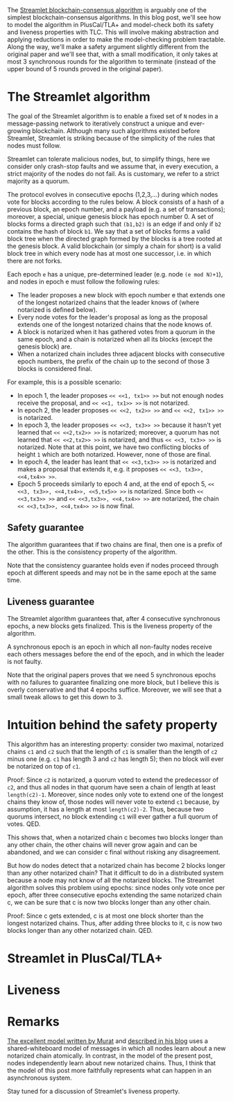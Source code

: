 The [Streamlet blockchain-consensus algorithm](https://eprint.iacr.org/2020/088.pdf) is arguably one of the simplest blockchain-consensus algorithms.
In this blog post, we'll see how to model the algorithm in PlusCal/TLA+ and model-check both its safety and liveness properties with TLC.
This will involve making abstraction and applying reductions in order to make the model-checking problem tractable.
Along the way, we'll make a safety argument slightly different from the original paper and we'll see that, with a small modification, it only takes at most 3 synchronous rounds for the algorithm to terminate (instead of the upper bound of 5 rounds proved in the original paper).

<!-- In order to get a good understanding of the algorithm, I decided to model it in TLA+ and to model-check both its safety and liveness properties with TLC. -->
<!-- In [their presentation of the Streamlet algorithm](https://eprint.iacr.org/2020/088.pdf), Chan and Shi provide convincing proofs; nevertheless left me wanting to understanding the algorithm on a more intuitive level. -->

<!-- In this post, I offer a different take on the safety of the crash-stop version of the Streamlet algorithm. -->
<!-- In doing so, I hope to help my readers to understand the algorithm more intuitively. -->
<!-- Moreover, I illustrate my reasoning with TLA+ models, including claims that can be checked with the TLC model-checker on small instances of the problem. -->

# The Streamlet algorithm

The goal of the Streamlet algorithm is to enable a fixed set of `N` nodes in a message-passing network to iteratively construct a unique and ever-growing blockchain.
Although many such algorithms existed before Streamlet, Streamlet is striking because of the simplicity of the rules that nodes must follow.

Streamlet can tolerate malicious nodes, but, to simplify things, here we consider only crash-stop faults and we assume that, in every execution, a strict majority of the nodes do not fail.
As is customary, we refer to a strict majority as a quorum.

The protocol evolves in consecutive epochs (1,2,3,...) during which nodes vote for blocks according to the rules below.
A block consists of a hash of a previous block, an epoch number, and a payload (e.g. a set of transactions); moreover, a special, unique genesis block has epoch number 0.
A set of blocks forms a directed graph such that `(b1,b2)` is an edge if and only if `b2` contains the hash of block `b1`.
We say that a set of blocks forms a valid block tree when the directed graph formed by the blocks is a tree rooted at the genesis block.
A valid blockchain (or simply a chain for short) is a valid block tree in which every node has at most one successor, i.e. in which there are not forks.

Each epoch `e` has a unique, pre-determined leader (e.g. node `(e mod N)+1`), and nodes in epoch e must follow the following rules:
- The leader proposes a new block with epoch number e that extends one of the longest notarized chains that the leader knows of (where notarized is defined below).
- Every node votes for the leader's proposal as long as the proposal extends one of the longest notarized chains that the node knows of.
- A block is notarized when it has gathered votes from a quorum in the same epoch, and a chain is notarized when all its blocks (except the genesis block) are.
- When a notarized chain includes three adjacent blocks with consecutive epoch numbers, the prefix of the chain up to the second of those 3 blocks is considered final.

For example, this is a possible scenario:
* In epoch 1, the leader proposes `<< <<1, tx1>> >>` but not enough nodes receive the proposal, and `<< <<1, tx1>> >>` is not notarized.
* In epoch 2, the leader proposes `<< <<2, tx2>> >>` and `<< <<2, tx1>> >>` is notarized.
* In epoch 3, the leader proposes `<< <<3, tx3>> >>` because it hasn't yet learned that `<< <<2,tx2>> >>` is notarized; moreover, a quorum has not learned that `<< <<2,tx2>> >>` is notarized, and thus `<< <<3, tx3>> >>` is notarized.
  Note that at this point, we have two conflicting blocks of height `1` which are both notarized. However, none of those are final.
* In epoch 4, the leader has leant that `<< <<3,tx3>> >>` is notarized and makes a proposal that extends it, e.g. it proposes `<< <<3, tx3>>, <<4,tx4>> >>`.
* Epoch 5 proceeds similarly to epoch 4 and, at the end of epoch 5, `<< <<3, tx3>>, <<4,tx4>>, <<5,tx5>> >>` is notarized. Since both `<< <<3,tx3>> >>` and `<< <<3,tx3>>, <<4,tx4>> >>` are notarized, the chain `<< <<3,tx3>>, <<4,tx4>> >>` is now final.

## Safety guarantee

The algorithm guarantees that if two chains are final, then one is a prefix of the other.
This is the consistency property of the algorithm.

Note that the consistency guarantee holds even if nodes proceed through epoch at different speeds and may not be in the same epoch at the same time.

## Liveness guarantee

The Streamlet algorithm guarantees that, after 4 consecutive synchronous epochs, a new blocks gets finalized.
This is the liveness property of the algorithm.

A synchronous epoch is an epoch in which all non-faulty nodes receive each others messages before the end of the epoch, and in which the leader is not faulty.

Note that the original papers proves that we need 5 synchronous epochs with no failures to guarantee finalizing one more block, but I believe this is overly conservative and that 4 epochs suffice. Moreover, we will see that a small tweak allows to get this down to 3.

# Intuition behind the safety property

This algorithm has an interesting property: consider two maximal, notarized chains `c1` and `c2` such that the length of `c1` is smaller than the length of `c2` minus one (e.g. `c1` has length 3 and `c2` has length 5); then no block will ever be notarized on top of `c1`.

Proof:
Since `c2` is notarized, a quorum voted to extend the predecessor of `c2`, and thus all nodes in that quorum have seen a chain of length at least `length(c2)-1`.
Moreover, since nodes only vote to extend one of the longest chains they know of, those nodes will never vote to extend `c1` because, by assumption, it has a length at most `length(c2)-2`.
Thus, because two quorums intersect, no block extending `c1` will ever gather a full quorum of votes.
QED.

This shows that, when a notarized chain c becomes two blocks longer than any other chain, the other chains will never grow again and can be abandoned, and we can consider c final without risking any disagreement.

But how do nodes detect that a notarized chain has become 2 blocks longer than any other notarized chain? That it difficult to do in a distributed system because a node may not know of all the notarized blocks.
The Streamlet algorithm solves this problem using epochs: since nodes only vote once per epoch, after three consecutive epochs extending the same notarized chain c, we can be sure that c is now two blocks longer than any other chain.

Proof:
Since c gets extended, c is at most one block shorter than the longest notarized chains.
Thus, after adding three blocks to it, c is now two blocks longer than any other notarized chain.
QED.

# Streamlet in PlusCal/TLA+

# Liveness

# Remarks

[The excellent model written by Murat](https://github.com/muratdem/PlusCal-examples/blob/master/Streamlet/str0.tla) and [described in his blog](https://muratbuffalo.blogspot.com/2020/07/modeling-streamlet-in-tla.html) uses a shared-whiteboard model of messages in which all nodes learn about a new notarized chain atomically.
In contrast, in the model of the present post, nodes independently learn about new notarized chains.
Thus, I think that the model of this post more faithfully represents what can happen in an asynchronous system.

Stay tuned for a discussion of Streamlet's liveness property.
